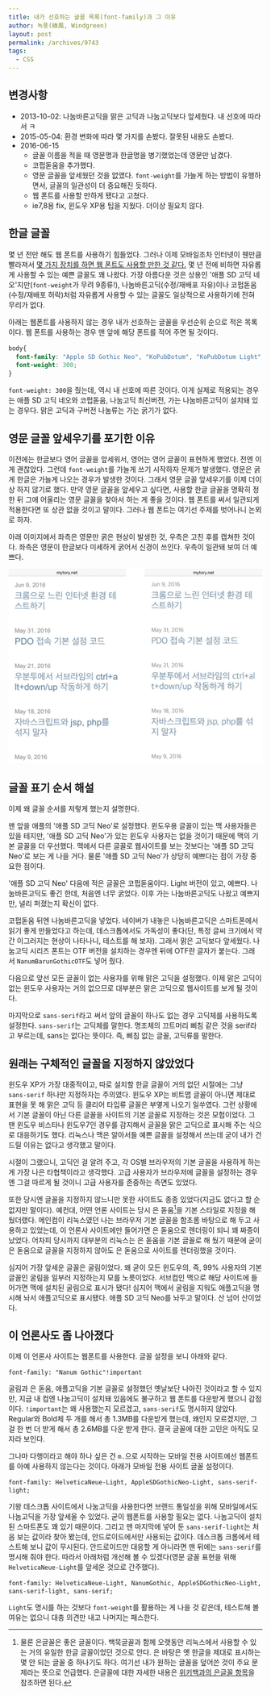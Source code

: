 ```yaml
---
title: 내가 선호하는 글꼴 목록(font-family)과 그 이유
author: 녹풍(綠風, Windgreen)
layout: post
permalink: /archives/9743
tags:
  - CSS
---
```


## 변경사항

- 2013-10-02: 나눔바른고딕을 맑은 고딕과 나눔고딕보다 앞세웠다. 내 선호에 따라서 ㅋ
- 2015-05-04: 환경 변화에 따라 몇 가지를 손봤다. 잘못된 내용도 손봤다.
- 2016-06-15
    - 글꼴 이름을 적을 때 영문명과 한글명을 병기했었는데 영문만 남겼다.
    - 코펍돋움을 추가했다.
    - 영문 글꼴을 앞세웠던 것을 없앴다. `font-weight`를 가늘게 하는 방법이 유행하면서, 글꼴의 일관성이 더 중요해진 듯하다.
    - 웹 폰트를 사용할 만하게 됐다고 고쳤다.
    - ie7,8용 fix, 윈도우 XP용 팁을 지웠다. 더이상 필요치 않다.

## 한글 글꼴

몇 년 전만 해도 웹 폰트를 사용하기 힘들었다. 그러나 이제 모바일조차 인터넷이 웬만큼 빨라져서 [몇 가지 장치를 하면 웹 폰트도 사용할 만한 것 같다.][1] 몇 년 전에 비하면 자유롭게 사용할 수 있는 예쁜 글꼴도 꽤 나왔다. 가장 아름다운 것은 상용인 '애플 SD 고딕 네오'지만(`font-weight`가 무려 9종류!), 나눔바른고딕(수정/재배포 자유)이나 코펍돋움(수정/재배포 허락)처럼 자유롭게 사용할 수 있는 글꼴도 일상적으로 사용하기에 전혀 무리가 없다.

아래는 웹폰트를 사용하지 않는 경우 내가 선호하는 글꼴을 우선순위 순으로 적은 목록이다. 웹 폰트를 사용하는 경우 맨 앞에 해당 폰트를 적어 주면 될 것이다.

```css
body{
  font-family: "Apple SD Gothic Neo", "KoPubDotum", "KoPubDotum Light", "NanumBarunGothic", "NanumBarunGothicOTF", "Malgun Gothic", "NanumGothic", "NanumGothicOTF", sans-serif;
  font-weight: 300;
}
```

`font-weight: 300`을 줬는데, 역시 내 선호에 따른 것이다. 이게 실제로 적용되는 경우는 애플 SD 고딕 네오와 코펍돋움, 나눔고딕 최신버전, 가는 나눔바른고딕이 설치돼 있는 경우다. 맑은 고딕과 구버전 나눔류는 가는 굵기가 없다.

## 영문 글꼴 앞세우기를 포기한 이유

이전에는 한글보다 영어 글꼴을 앞세워서, 영어는 영어 글꼴이 표현하게 했었다. 전엔 이게 괜찮았다. 그런데 `font-weight`를 가늘게 쓰기 시작하자 문제가 발생했다. 영문은 굵게 한글은 가늘게 나오는 경우가 발생한 것이다. 그래서 영문 글꼴 앞세우기를 이제 더이상 하지 않기로 했다. 만약 영문 글꼴을 앞세우고 싶다면, 사용할 한글 글꼴을 명확히 정한 뒤 그에 어울리는 영문 글꼴을 찾아서 하는 게 좋을 것이다. 웹 폰트를 써서 일관되게 적용한다면 또 상관 없을 것이고 말이다. 그러나 웹 폰트는 여기선 주제를 벗어나니 논외로 하자.

아래 이미지에서 좌측은 영문만 굵은 현상이 발생한 것, 우측은 고친 후를 캡쳐한 것이다. 좌측은 영문이 한글보다 미세하게 굵어서 신경이 쓰인다. 우측이 일관돼 보여 더 예쁘다.

![](/uploads/2016-06/mixed-font.jpg)

## 글꼴 표기 순서 해설

이제 왜 글꼴 순서를 저렇게 했는지 설명한다.

맨 앞을 애플의 '애플 SD 고딕 Neo'로 설정했다. 윈도우용 글꼴이 있는 맥 사용자들은 있을 테지만, '애플 SD 고딕 Neo'가 있는 윈도우 사용자는 없을 것이기 때문에 맥의 기본 글꼴을 더 우선했다. 맥에서 다른 글꼴로 웹사이트를 보는 것보다는 '애플 SD 고딕 Neo'로 보는 게 나을 거다. 물론 '애플 SD 고딕 Neo'가 상당히 예쁘다는 점이 가장 중요한 점이다.

'애플 SD 고딕 Neo' 다음에 적은 글꼴은 코펍돋움이다. Light 버전이 있고, 예쁘다. 나눔바른고딕도 좋긴 한데, 처음엔 너무 굵었다. 이후 가는 나눔바른고딕도 나왔고 예쁘지만, 널리 퍼졌는지 확신이 없다. 

코펍돋움 뒤엔 나눔바른고딕을 넣었다. 네이버가 내놓은 나눔바른고딕은 스마트폰에서 읽기 좋게 만들었다고 하는데, 데스크톱에서도 가독성이 좋다(단, 특정 글씨 크기에서 약간 이그러지는 현상이 나타나니, 테스트를 해 보자). 그래서 맑은 고딕보다 앞세웠다. 나눔고딕 시리즈 폰트는 OTF 버전을 설치하는 경우엔 뒤에 OTF란 글자가 붙는다. 그래서 `NanumBarunGothicOTF`도 넣어 줬다.

다음으로 앞선 모든 글꼴이 없는 사용자를 위해 맑은 고딕을 설정했다. 이제 맑은 고딕이 없는 윈도우 사용자는 거의 없으므로 대부분은 맑은 고딕으로 웹사이트를 보게 될 것이다.

마지막으로 `sans-serif`라고 써서 앞의 글꼴이 하나도 없는 경우 고딕체를 사용하도록 설정한다. `sans-serif`는 고딕체를 말한다. 명조체의 끄트머리 삐침 같은 것을 serif라고 부르는데, sans는 없다는 뜻이다. 즉, 삐침 없는 글꼴, 고딕류를 말한다.


## 원래는 구체적인 글꼴을 지정하지 않았었다

윈도우 XP가 가장 대중적이고, 따로 설치할 한글 글꼴이 거의 없던 시절에는 그냥 `sans-serif` 하나만 지정하자는 주의였다. 윈도우 XP는 비트맵 글꼴이 아니면 제대로 표현을 못 해 맑은 고딕 등 클리어 타입류 글꼴은 부옇게 나오기 일쑤였다. 그런 상황에서 기본 글꼴이 아닌 다른 글꼴을 사이트의 기본 글꼴로 지정하는 것은 모험이었다. 그 땐 윈도우 비스타나 윈도우7인 경우를 감지해서 글꼴을 맑은 고딕으로 표시해 주는 식으로 대응하기도 했다. 리눅스나 맥은 알아서들 예쁜 글꼴을 설정해서 쓰는데 굳이 내가 건드릴 이유는 없다고 생각했고 말이다.

시절이 그랬으니, 고딕인 걸 알려 주고, 각 OS별 브라우저의 기본 글꼴을 사용하게 하는 게 가장 나은 타협책이라고 생각했다. 고급 사용자가 브라우저에 글꼴을 설정하는 경우엔 그걸 따르게 될 것이니 고급 사용자를 존중하는 측면도 있었다.

또한 당시엔 글꼴을 지정하지 않느니만 못한 사이트도 종종 있었다(지금도 없다고 할 순 없지만 말이다). 예컨대, 어떤 언론 사이트는 당시 은 돋움[^fn1]을 기본 스타일로 지정을 해 뒀더랬다. 메인컴이 리눅스였던 나는 브라우저 기본 글꼴을 함초롬 바탕으로 해 두고 사용하고 있었는데, 이 언론사 사이트에만 들어가면 은 돋움으로 렌더링이 되니 꽤 짜증이 났었다. 어차피 당시까지 대부분의 리눅스는 은 돋움을 기본 글꼴로 해 뒀기 때문에 굳이 은 돋움으로 글꼴을 지정하지 않아도 은 돋움으로 사이트를 렌더링했을 것이다. 

심지어 가장 앞세운 글꼴은 굴림이었다. 왜 굳이 모든 윈도우의, 즉, 99% 사용자의 기본 글꼴인 굴림을 일부러 지정하는지 모를 노릇이었다. 서브컴인 맥으로 해당 사이트에 들어가면 맥에 설치된 굴림으로 표시가 됐다! 심지어 맥에서 굴림을 지워도 애플고딕을 명시해 놔서 애플고딕으로 표시됐다. 애플 SD 고딕 Neo를 놔두고 말이다. 산 넘어 산이었다.

## 이 언론사도 좀 나아졌다

이제 이 언론사 사이트는 웹폰트를 사용한다. 글꼴 설정을 보니 아래와 같다.

    font-family: "Nanum Gothic"!important

굴림과 은 돋움, 애플고딕을 기본 글꼴로 설정했던 옛날보단 나아진 것이라고 할 수 있지만, 지금 내 컴엔 나눔고딕이 설치돼 있음에도 불구하고 웹 폰트를 다운받게 했으니 감점이다. `!important`는 왜 사용했는지 모르겠고, `sans-serif`도 명시하지 않았다. Regular와 Bold체 두 개를 해서 총 1.3MB를 다운받게 했는데, 왜인지 모르겠지만, 그걸 한 번 더 받게 해서 총 2.6MB를 다운 받게 한다. 결국 글꼴에 대한 고민은 아직도 모자라 보인다.

그나마 다행이라고 해야 하나 싶은 건 `m.`으로 시작하는 모바일 전용 사이트에선 웹폰트를 아예 사용하지 않는다는 것이다. 아래가 모바일 전용 사이트 글꼴 설정이다.

    font-family: HelveticaNeue-Light, AppleSDGothicNeo-Light, sans-serif-light;

기왕 데스크톱 사이트에서 나눔고딕을 사용한다면 브랜드 통일성을 위해 모바일에서도 나눔고딕을 가장 앞세울 수 있었다. 굳이 웹폰트를 사용할 필요는 없다. 나눔고딕이 설치된 스마트폰도 꽤 있기 때문이다. 그리고 맨 마지막에 넣어 둔 `sans-serif-light`는 처음 보는 값이라 찾아 봤는데, 안드로이드에서만 사용되는 값이다. 데스크톱 크롬에서 테스트해 보니 값이 무시된다. 안드로이드만 대응할 게 아니라면 맨 뒤에는 `sans-serif`를 명시해 줘야 한다. 따라서 아래처럼 개선해 볼 수 있겠다(영문 글꼴 표현을 위해 `HelveticaNeue-Light`를 앞세운 것으로 간주했다).

    font-family: HelveticaNeue-Light, NanumGothic, AppleSDGothicNeo-Light, sans-serif-light, sans-serif;

`Light`도 명시를 하는 것보다 `font-weight`를 활용하는 게 나을 것 같은데, 테스트해 볼 여유는 없으니 대충 의견만 내고 나머지는 패스한다.

[1]: http://mytory.net/2016/06/15/webfont-best-practice.html

[^fn1]: 물론 은글꼴은 좋은 글꼴이다. 백묵글꼴과 함께 오랫동안 리눅스에서 사용할 수 있는 거의 유일한 한글 글꼴이었던 것으로 안다. 은 바탕은 옛 한글을 제대로 표시하는 몇 안 되는 글꼴 중 하나기도 하다. 여기선 내가 원하는 글꼴을 덮어쓴 것이 주요 문제라는 뜻으로 언급했다. 은글꼴에 대한 자세한 내용은 [위키백과의 은글꼴 항목](https://ko.wikipedia.org/wiki/%EC%9D%80%EA%B8%80%EA%BC%B4)을 참조하면 된다.
